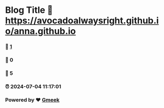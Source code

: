 # Blog Title :link: https://avocadoalwaysright.github.io/anna.github.io 
### :page_facing_up: [1](https://avocadoalwaysright.github.io/anna.github.io/tag.html) 
### :speech_balloon: 0 
### :hibiscus: 5 
### :alarm_clock: 2024-07-04 11:17:01 
### Powered by :heart: [Gmeek](https://github.com/Meekdai/Gmeek)
